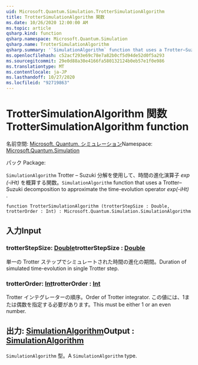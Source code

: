 ```yaml
---
uid: Microsoft.Quantum.Simulation.TrotterSimulationAlgorithm
title: TrotterSimulationAlgorithm 関数
ms.date: 10/26/2020 12:00:00 AM
ms.topic: article
qsharp.kind: function
qsharp.namespace: Microsoft.Quantum.Simulation
qsharp.name: TrotterSimulationAlgorithm
qsharp.summary: '`SimulationAlgorithm` function that uses a Trotter–Suzuki decomposition to approximate the time-evolution operator _exp(-iHt)_.'
ms.openlocfilehash: c52acf293e69c78e7a82b0cf5d94de52d0f5a293
ms.sourcegitcommit: 29e0d88a30e4166fa580132124b0eb57e1f0e986
ms.translationtype: MT
ms.contentlocale: ja-JP
ms.lasthandoff: 10/27/2020
ms.locfileid: "92719863"
---
```

# <a name="trottersimulationalgorithm-function"></a><span data-ttu-id="83560-102">TrotterSimulationAlgorithm 関数</span><span class="sxs-lookup"><span data-stu-id="83560-102">TrotterSimulationAlgorithm function</span></span>

<span data-ttu-id="83560-103">名前空間: [Microsoft. Quantum. シミュレーション](xref:Microsoft.Quantum.Simulation)</span><span class="sxs-lookup"><span data-stu-id="83560-103">Namespace: [Microsoft.Quantum.Simulation](xref:Microsoft.Quantum.Simulation)</span></span>

<span data-ttu-id="83560-104">パック [](https://nuget.org/packages/)</span><span class="sxs-lookup"><span data-stu-id="83560-104">Package: [](https://nuget.org/packages/)</span></span>


<span data-ttu-id="83560-105">`SimulationAlgorithm` Trotter – Suzuki 分解を使用して、時間の進化演算子 _exp (-iHt)_ を概算する関数。</span><span class="sxs-lookup"><span data-stu-id="83560-105">`SimulationAlgorithm` function that uses a Trotter–Suzuki decomposition to approximate the time-evolution operator _exp(-iHt)_ .</span></span>

```qsharp
function TrotterSimulationAlgorithm (trotterStepSize : Double, trotterOrder : Int) : Microsoft.Quantum.Simulation.SimulationAlgorithm
```


## <a name="input"></a><span data-ttu-id="83560-106">入力</span><span class="sxs-lookup"><span data-stu-id="83560-106">Input</span></span>

### <a name="trotterstepsize--double"></a><span data-ttu-id="83560-107">trotterStepSize: [Double](xref:microsoft.quantum.lang-ref.double)</span><span class="sxs-lookup"><span data-stu-id="83560-107">trotterStepSize : [Double](xref:microsoft.quantum.lang-ref.double)</span></span>

<span data-ttu-id="83560-108">単一の Trotter ステップでシミュレートされた時間の進化の期間。</span><span class="sxs-lookup"><span data-stu-id="83560-108">Duration of simulated time-evolution in single Trotter step.</span></span>


### <a name="trotterorder--int"></a><span data-ttu-id="83560-109">trotterOrder: [Int](xref:microsoft.quantum.lang-ref.int)</span><span class="sxs-lookup"><span data-stu-id="83560-109">trotterOrder : [Int](xref:microsoft.quantum.lang-ref.int)</span></span>

<span data-ttu-id="83560-110">Trotter インテグレーターの順序。</span><span class="sxs-lookup"><span data-stu-id="83560-110">Order of Trotter integrator.</span></span> <span data-ttu-id="83560-111">この値には、1または偶数を指定する必要があります。</span><span class="sxs-lookup"><span data-stu-id="83560-111">This must be either 1 or an even number.</span></span>



## <a name="output--simulationalgorithm"></a><span data-ttu-id="83560-112">出力: [SimulationAlgorithm](xref:Microsoft.Quantum.Simulation.SimulationAlgorithm)</span><span class="sxs-lookup"><span data-stu-id="83560-112">Output : [SimulationAlgorithm](xref:Microsoft.Quantum.Simulation.SimulationAlgorithm)</span></span>

<span data-ttu-id="83560-113">`SimulationAlgorithm` 型。</span><span class="sxs-lookup"><span data-stu-id="83560-113">A `SimulationAlgorithm` type.</span></span>